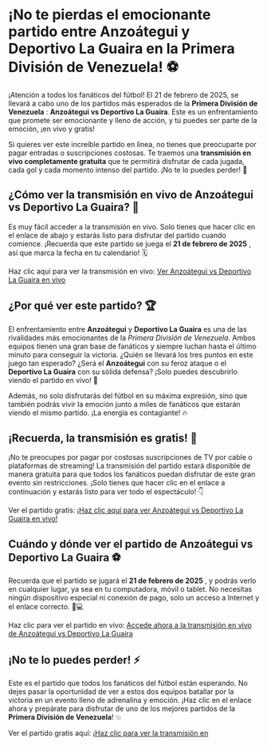 # ¡No te pierdas el emocionante partido entre Anzoátegui y Deportivo La Guaira en la Primera División de Venezuela! ⚽

¡Atención a todos los fanáticos del fútbol! El 21 de febrero de 2025, se llevará a cabo uno de los partidos más esperados de la **Primera División de Venezuela** : **Anzoátegui vs Deportivo La Guaira**. Este es un enfrentamiento que promete ser emocionante y lleno de acción, y tú puedes ser parte de la emoción, ¡en vivo y gratis!

Si quieres ver este increíble partido en línea, no tienes que preocuparte por pagar entradas o suscripciones costosas. Te traemos una **transmisión en vivo completamente gratuita** que te permitirá disfrutar de cada jugada, cada gol y cada momento intenso del partido. ¡No te lo puedes perder! 🎉

## ¿Cómo ver la transmisión en vivo de Anzoátegui vs Deportivo La Guaira? 🤔

Es muy fácil acceder a la transmisión en vivo. Solo tienes que hacer clic en el enlace de abajo y estarás listo para disfrutar del partido cuando comience. ¡Recuerda que este partido se juega el **21 de febrero de 2025** , así que marca la fecha en tu calendario! 🗓️

Haz clic aquí para ver la transmisión en vivo: [Ver Anzoátegui vs Deportivo La Guaira en vivo](https://tinyurl.com/livestreamfreeo?st=Anzo%C3%A1tegui+vs+Deportivo+La+Guaira&si=gh)

## ¿Por qué ver este partido? 🏆

El enfrentamiento entre **Anzoátegui** y **Deportivo La Guaira** es una de las rivalidades más emocionantes de la _Primera División de Venezuela_. Ambos equipos tienen una gran base de fanáticos y siempre luchan hasta el último minuto para conseguir la victoria. ¿Quién se llevará los tres puntos en este juego tan esperado? ¿Será el **Anzoátegui** con su feroz ataque o el **Deportivo La Guaira** con su sólida defensa? ¡Solo puedes descubrirlo viendo el partido en vivo! 🙌

Además, no solo disfrutarás del fútbol en su máxima expresión, sino que también podrás vivir la emoción junto a miles de fanáticos que estarán viendo el mismo partido. ¡La energía es contagiante! 🔥

## ¡Recuerda, la transmisión es gratis! 🎁

¡No te preocupes por pagar por costosas suscripciones de TV por cable o plataformas de streaming! La transmisión del partido estará disponible de manera gratuita para que todos los fanáticos puedan disfrutar de este gran evento sin restricciones. ¡Solo tienes que hacer clic en el enlace a continuación y estarás listo para ver todo el espectáculo! 👇

Ver el partido gratis: [¡Haz clic aquí para ver Anzoátegui vs Deportivo La Guaira en vivo!](https://tinyurl.com/livestreamfreeo?st=Anzo%C3%A1tegui+vs+Deportivo+La+Guaira&si=gh)

## Cuándo y dónde ver el partido de Anzoátegui vs Deportivo La Guaira ⚽

Recuerda que el partido se jugará el **21 de febrero de 2025** , y podrás verlo en cualquier lugar, ya sea en tu computadora, móvil o tablet. No necesitas ningún dispositivo especial ni conexión de pago, solo un acceso a Internet y el enlace correcto. 📱💻

Haz clic para ver el partido en vivo: [Accede ahora a la transmisión en vivo de Anzoátegui vs Deportivo La Guaira](https://tinyurl.com/livestreamfreeo?st=Anzo%C3%A1tegui+vs+Deportivo+La+Guaira&si=gh)

## ¡No te lo puedes perder! ⚡

Este es el partido que todos los fanáticos del fútbol están esperando. No dejes pasar la oportunidad de ver a estos dos equipos batallar por la victoria en un evento lleno de adrenalina y emoción. ¡Haz clic en el enlace ahora y prepárate para disfrutar de uno de los mejores partidos de la **Primera División de Venezuela**! 💥

Ver el partido gratis aquí: [¡Haz clic para ver la transmisión en](https://tinyurl.com/livestreamfreeo?st=Anzo%C3%A1tegui+vs+Deportivo+La+Guaira&si=gh)
